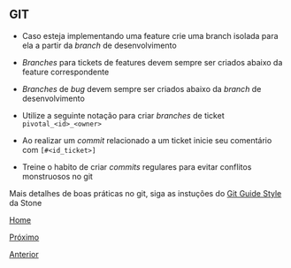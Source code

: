 ## GIT

- Caso esteja implementando uma feature crie uma branch isolada para ela a partir da _branch_ de desenvolvimento

- _Branches_ para tickets de features devem sempre ser criados abaixo da feature correspondente

- _Branches_ de _bug_ devem sempre ser criados abaixo da _branch_ de desenvolvimento

- Utilize a seguinte notação para criar _branches_ de ticket `pivotal_<id>_<owner>` 

- Ao realizar um _commit_ relacionado a um ticket inicie seu comentário com `[#<id_ticket>]`

- Treine o habito de criar _commits_ regulares para evitar conflitos monstruosos no git

Mais detalhes de boas práticas no git, siga  as instuções do [Git Guide Style](https://github.com/Cappta/cappta-best-practices/tree/master/gitStyleGuide)  da Stone


[Home](https://github.com/devhunes/docs)

[Próximo](https://github.com/devhunes/docs/blob/master/codingGuidelines/Comments.md)

[Anterior](https://github.com/devhunes/docs/blob/master/codingGuidelines/AccessLevels.md)